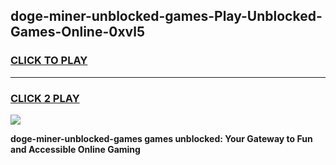 
## doge-miner-unblocked-games-Play-Unblocked-Games-Online-0xvl5
<h3>
<a href="https://premium76.site?title=doge-miner-unblocked-games&ref=24A">CLICK TO PLAY</a></h3>
<hr>

<h3>
<a href="https://premium76.site?title=doge-miner-unblocked-games&ref=24A">CLICK 2 PLAY</a>
  
</h3>

<a href="https://premium76.site?title=doge-miner-unblocked-games&ref=24A"><img src="https://clearcache.store/games.png"></a>


**doge-miner-unblocked-games games unblocked: Your Gateway to Fun and Accessible Online Gaming**
